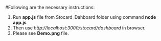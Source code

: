 #Following are the necessary instructions:
1. Run **app.js** file from Stocard_Dahboard folder using command **node app.js**
2. Then use *http://localhost:3000/stocard/dashboard* in browser.
3. Please see **Demo.png** file.
